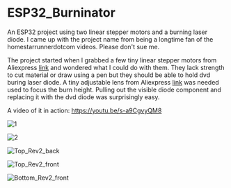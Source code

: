 # ESP32_Burninator
An ESP32 project using two linear stepper motors and a burning laser diode. I came up with the project name from being a longtime fan of the homestarrunnerdotcom videos. Please don't sue me.

The project started when I grabbed a few tiny linear stepper motors from Aliexpress [link](https://www.aliexpress.com/item/4000033935971.html?spm=a2g0s.9042311.0.0.27424c4dJ4Ao08) and wondered what I could do with them. They lack strength to cut material or draw using a pen but they should be able to hold dvd buring laser diode. A tiny adjustable lens from Aliexpress [link](https://www.aliexpress.com/item/4000328573867.html?spm=a2g0o.cart.0.0.258f3c00BAqm6e&mp=1) was needed used to focus the burn height. Pulling out the visible diode component and replacing it with the dvd diode was surprisingly easy.

A video of it in action: https://youtu.be/s-a9CgvyQM8

![1](https://user-images.githubusercontent.com/4991664/83444488-d99c5a00-a421-11ea-84a2-7b2127fc71bc.jpg)

![2](https://user-images.githubusercontent.com/4991664/83444495-dbfeb400-a421-11ea-9ee0-d40e50491db4.jpg)

![Top_Rev2_back](https://user-images.githubusercontent.com/4991664/83450748-3b61c180-a42c-11ea-8686-b17293a56e05.png)

![Top_Rev2_front](https://user-images.githubusercontent.com/4991664/83450751-3c92ee80-a42c-11ea-85e6-f52e42244566.png)

![Bottom_Rev2_front](https://user-images.githubusercontent.com/4991664/83451225-f8541e00-a42c-11ea-98c7-cfa25a27851d.png)

